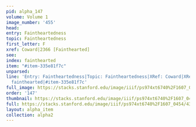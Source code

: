 ```yaml
---
pid: alpha_147
volume: Volume 1
image_number: '455'
head: 
entry: Faintheartedness
topic: Faintheartedness
first_letter: F
xref: Coward|2366 [Fainthearted]
see: 
index: fainthearted
item: "#item-335e81f7c"
unparsed: 
line: 'Entry: Faintheartedness|Topic: Faintheartedness|XRef: Coward|XRef: 2366 [Fainthearted]|Index:
  fainthearted|#item-335e81f7c'
full_image: https://stacks.stanford.edu/image/iiif/ps974xt6740%2F1607_0454/full/full/0/default.jpg
order: '147'
thumbnail: https://stacks.stanford.edu/image/iiif/ps974xt6740%2F1607_0454/full/100,/0/default.jpg
full: https://stacks.stanford.edu/image/iiif/ps974xt6740%2F1607_0454/432,4572,2956,516/full/0/default.jpg
layout: alpha_item
collection: alpha2
---
```

